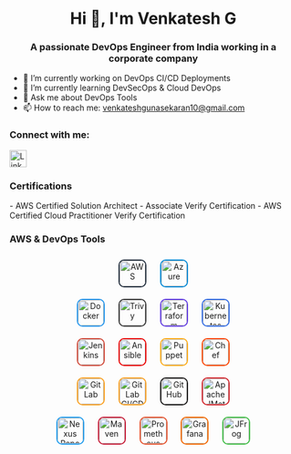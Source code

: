 <h1 align="center">Hi 👋, I'm Venkatesh G</h1>
<h3 align="center">A passionate DevOps Engineer from India working in a corporate company</h3>

- 🔭 I’m currently working on DevOps CI/CD Deployments
- 🌱 I’m currently learning DevSecOps & Cloud DevOps
- 💬 Ask me about DevOps Tools
- 📫 How to reach me: venkateshgunasekaran10@gmail.com

<h3 align="left">Connect with me:</h3>
<p align="left">
<a href="https://www.linkedin.com/in/venkatesh-gunasekaran" target="_blank"><img src="https://img.shields.io/badge/LinkedIn-0077B5?style=for-the-badge&logo=linkedin&logoColor=white" alt="LinkedIn" height="30" /></a>
</p>

<h3 align="left">Certifications</h3>
- AWS Certified Solution Architect - Associate  
  Verify Certification  
- AWS Certified Cloud Practitioner  
  Verify Certification

<h3 align="left">AWS & DevOps Tools</h3>
<div align="center">
  <a href="https://aws.amazon.com/" target="_blank"><img style="margin: 10px; border: 2px solid #232F3E; border-radius: 10px;" src="https://img.shields.io/badge/AWS-232F3E?style=for-the-badge&logo=amazon-aws&logoColor=white" alt="AWS" height="45" /></a>
  <a href="https://azure.microsoft.com/en-in/" target="_blank"><img style="margin: 10px; border: 2px solid #0089D6; border-radius: 10px;" src="https://img.shields.io/badge/Azure-0089D6?style=for-the-badge&logo=microsoft-azure&logoColor=white" alt="Azure" height="45" /></a>
</div>
<div align="center">
  <a href="https://www.docker.com/" target="_blank"><img style="margin: 10px; border: 2px solid #2496ED; border-radius: 10px;" src="https://img.shields.io/badge/Docker-2496ED?style=for-the-badge&logo=docker&logoColor=white" alt="Docker" height="45" /></a>
  <a href="https://aquasecurity.github.io/trivy/" target="_blank"><img style="margin: 10px; border: 2px solid #383838; border-radius: 10px;" src="https://img.shields.io/badge/Trivy-383838?style=for-the-badge&logo=docker&logoColor=white" alt="Trivy" height="45" /></a>
  <a href="https://www.terraform.io/" target="_blank"><img style="margin: 10px; border: 2px solid #623CE4; border-radius: 10px;" src="https://img.shields.io/badge/Terraform-623CE4?style=for-the-badge&logo=terraform&logoColor=white" alt="Terraform" height="45" /></a>
  <a href="https://kubernetes.io/" target="_blank"><img style="margin: 10px; border: 2px solid #326CE5; border-radius: 10px;" src="https://img.shields.io/badge/Kubernetes-326CE5?style=for-the-badge&logo=kubernetes&logoColor=white" alt="Kubernetes" height="45" /></a>
</div>
<div align="center">
  <a href="https://www.jenkins.io/" target="_blank"><img style="margin: 10px; border: 2px solid #D24939; border-radius: 10px;" src="https://img.shields.io/badge/Jenkins-D24939?style=for-the-badge&logo=jenkins&logoColor=white" alt="Jenkins" height="45" /></a>
  <a href="https://www.ansible.com/" target="_blank"><img style="margin: 10px; border: 2px solid #EE0000; border-radius: 10px;" src="https://img.shields.io/badge/Ansible-EE0000?style=for-the-badge&logo=ansible&logoColor=white" alt="Ansible" height="45" /></a>
  <a href="https://www.puppet.com/" target="_blank"><img style="margin: 10px; border: 2px solid #FFAE1A; border-radius: 10px;" src="https://img.shields.io/badge/Puppet-FFAE1A?style=for-the-badge&logo=puppet&logoColor=white" alt="Puppet" height="45" /></a>
  <a href="https://www.chef.io/" target="_blank"><img style="margin: 10px; border: 2px solid #FF4500; border-radius: 10px;" src="https://img.shields.io/badge/Chef-FF4500?style=for-the-badge&logo=chef&logoColor=white" alt="Chef" height="45" /></a>
</div>
<div align="center">
  <a href="https://www.gitlab.com/" target="_blank"><img style="margin: 10px; border: 2px solid #FCA121; border-radius: 10px;" src="https://img.shields.io/badge/GitLab-FCA121?style=for-the-badge&logo=gitlab&logoColor=white" alt="GitLab" height="45" /></a>
  <a href="https://about.gitlab.com/" target="_blank"><img style="margin: 10px; border: 2px solid #FCA121; border-radius: 10px;" src="https://img.shields.io/badge/GitLab CI/CD-FCA121?style=for-the-badge&logo=gitlab&logoColor=white" alt="GitLab CI/CD" height="45" /></a>
  <a href="https://www.github.com/" target="_blank"><img style="margin: 10px; border: 2px solid #181717; border-radius: 10px;" src="https://img.shields.io/badge/GitHub-181717?style=for-the-badge&logo=github&logoColor=white" alt="GitHub" height="45" /></a>
  <a href="https://www.apache.org/jmeter/" target="_blank"><img style="margin: 10px; border: 2px solid #D22128; border-radius: 10px;" src="https://img.shields.io/badge/JMeter-D22128?style=for-the-badge&logo=apache-jmeter&logoColor=white" alt="Apache JMeter" height="45" /></a>
</div>
<div align="center">
  <a href="https://www.sonatype.com/products/repository-oss" target="_blank"><img style="margin: 10px; border: 2px solid #209CEE; border-radius: 10px;" src="https://img.shields.io/badge/Nexus-209CEE?style=for-the-badge&logo=nexus&logoColor=white" alt="Nexus Repository Manager" height="45" /></a>
  <a href="https://maven.apache.org/" target="_blank"><img style="margin: 10px; border: 2px solid #C71A36; border-radius: 10px;" src="https://img.shields.io/badge/Maven-C71A36?style=for-the-badge&logo=apache-maven&logoColor=white" alt="Maven" height="45" /></a>
  <a href="https://prometheus.io/" target="_blank"><img style="margin: 10px; border: 2px solid #E6522C; border-radius: 10px;" src="https://img.shields.io/badge/Prometheus-E6522C?style=for-the-badge&logo=prometheus&logoColor=white" alt="Prometheus" height="45" /></a>
  <a href="https://grafana.com/" target="_blank"><img style="margin: 10px; border: 2px solid #F46800; border-radius: 10px;" src="https://img.shields.io/badge/Grafana-F46800?style=for-the-badge&logo=grafana&logoColor=white" alt="Grafana" height="45" /></a>
  <a href="https://www.jfrog.com/" target="_blank"><img style="margin: 10px; border: 2px solid #41BF47; border-radius: 10px;" src="https://img.shields.io/badge/JFrog-41BF47?style=for-the-badge&logo=jfrog&logoColor=white" alt="JFrog" height="45" /></a>
</div>
